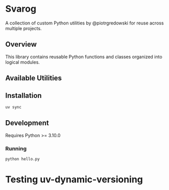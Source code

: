 # Svarog

A collection of custom Python utilities by @piotrgredowski for reuse across multiple projects.

## Overview

This library contains reusable Python functions and classes organized into logical modules.

## Available Utilities

## Installation

```bash
uv sync
```

## Development

Requires Python >= 3.10.0

### Running

```bash
python hello.py
```

# Testing uv-dynamic-versioning
